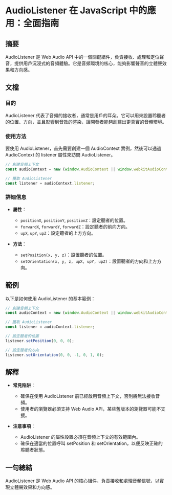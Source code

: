 <!--
Meta Description: # AudioListener 在 JavaScript 中的應用：全面指南 ## 摘要 AudioListener 是 Web Audio API 中的一個關鍵組件，負責接收、處理和定位聲音，提供用戶沉浸式的音頻體驗。它是音頻環境的核心，能夠影響聲音的立體聲效果和方向感。 ## 文檔 ### 目的...
Meta Keywords: audiolistener, audiocontext, listener, const, window
-->

# AudioListener 在 JavaScript 中的應用：全面指南

## 摘要
AudioListener 是 Web Audio API 中的一個關鍵組件，負責接收、處理和定位聲音，提供用戶沉浸式的音頻體驗。它是音頻環境的核心，能夠影響聲音的立體聲效果和方向感。

## 文檔
### 目的
AudioListener 代表了音頻的接收者，通常是用戶的耳朵。它可以用來設置聆聽者的位置、方向，並且影響到音效的渲染，讓開發者能夠創建出更真實的音頻環境。

### 使用方法
要使用 AudioListener，首先需要創建一個 AudioContext 實例，然後可以通過 AudioContext 的 listener 屬性來訪問 AudioListener。

```javascript
// 創建音頻上下文
const audioContext = new (window.AudioContext || window.webkitAudioContext)();

// 獲取 AudioListener
const listener = audioContext.listener;
```

### 詳細信息
- **屬性**：
  - `positionX`, `positionY`, `positionZ`：設定聽者的位置。
  - `forwardX`, `forwardY`, `forwardZ`：設定聽者的前向方向。
  - `upX`, `upY`, `upZ`：設定聽者的上方方向。

- **方法**：
  - `setPosition(x, y, z)`：設置聽者的位置。
  - `setOrientation(x, y, z, upX, upY, upZ)`：設置聽者的方向和上方方向。

## 範例
以下是如何使用 AudioListener 的基本範例：

```javascript
// 創建音頻上下文
const audioContext = new (window.AudioContext || window.webkitAudioContext)();

// 獲取 AudioListener
const listener = audioContext.listener;

// 設定聽者的位置
listener.setPosition(0, 0, 0);

// 設定聽者的方向
listener.setOrientation(0, 0, -1, 0, 1, 0);
```

## 解釋
- **常見陷阱**：
  - 確保在使用 AudioListener 前已經啟用音頻上下文，否則將無法接收音頻。
  - 使用者的瀏覽器必須支持 Web Audio API，某些舊版本的瀏覽器可能不支援。
  
- **注意事項**：
  - AudioListener 的屬性設置必須在音頻上下文的有效範圍內。
  - 確保在適當的位置呼叫 setPosition 和 setOrientation，以便反映正確的聆聽者狀態。

## 一句總結
AudioListener 是 Web Audio API 的核心組件，負責接收和處理音頻信號，以實現立體聲效果和方向感。